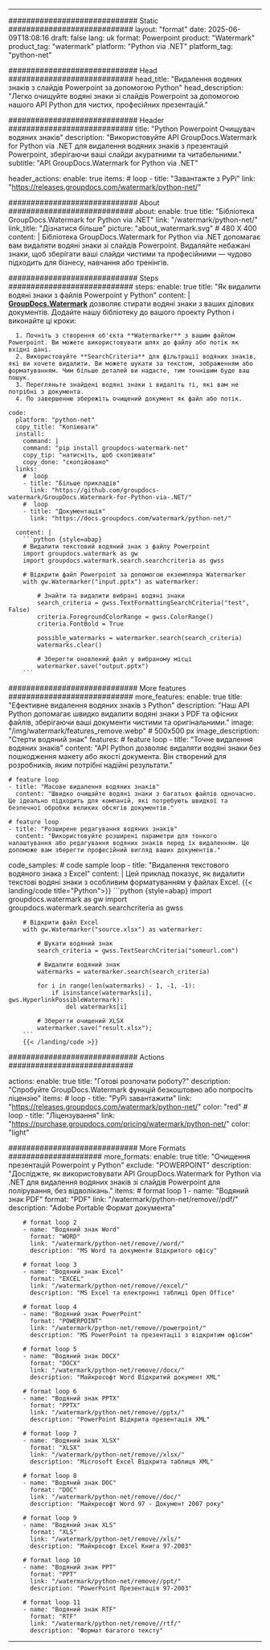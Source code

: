 
---
############################# Static ############################
layout: "format"
date:  2025-06-09T18:08:16
draft: false
lang: uk
format: Powerpoint
product: "Watermark"
product_tag: "watermark"
platform: "Python via .NET"
platform_tag: "python-net"

############################# Head ############################
head_title: "Видалення водяних знаків з слайдів Powerpoint за допомогою Python"
head_description: "Легко очищуйте водяні знаки зі слайдів Powerpoint за допомогою нашого API Python для чистих, професійних презентацій."

############################# Header ############################
title: "Python Powerpoint Очищувач водяних знаків" 
description: "Використовуйте API GroupDocs.Watermark for Python via .NET для видалення водяних знаків з презентацій Powerpoint, зберігаючи ваші слайди акуратними та читабельними."
subtitle: "API GroupDocs.Watermark for Python via .NET" 

header_actions:
  enable: true
  items:
    #  loop
    - title: "Завантажте з PyPi"
      link: "https://releases.groupdocs.com/watermark/python-net/"
      
############################# About ############################
about:
    enable: true
    title: "Бібліотека GroupDocs.Watermark for Python via .NET"
    link: "/watermark/python-net/"
    link_title: "Дізнатися більше"
    picture: "about_watermark.svg" # 480 X 400
    content: |
       Бібліотека GroupDocs.Watermark for Python via .NET допомагає вам видаляти водяні знаки зі слайдів Powerpoint. Видаляйте небажані знаки, щоб зберігати ваші слайди чистими та професійними — чудово підходить для бізнесу, навчання або тренінгів.

############################# Steps ############################
steps:
    enable: true
    title: "Як видалити водяні знаки з файлів Powerpoint у Python"
    content: |
      **[GroupDocs.Watermark](https://products.groupdocs.com/watermark/python-net/)** дозволяє стирати водяні знаки з ваших ділових документів. Додайте нашу бібліотеку до вашого проекту Python і виконайте ці кроки:
      
      1. Почніть з створення об'єкта **Watermarker** з вашим файлом Powerpoint. Ви можете використовувати шлях до файлу або потік як вхідні дані.
      2. Використовуйте **SearchCriteria** для фільтрації водяних знаків, які ви хочете видалити. Ви можете шукати за текстом, зображенням або форматуванням. Чим більше деталей ви надасте, тим точнішим буде ваш пошук.
      3. Перегляньте знайдені водяні знаки і видаліть ті, які вам не потрібні з документа.
      4. По завершенню збережіть очищений документ як файл або потік.
   
    code:
      platform: "python-net"
      copy_title: "Копіювати"
      install:
        command: |
        command: "pip install groupdocs-watermark-net"
        copy_tip: "натисніть, щоб скопіювати"
        copy_done: "скопійовано"
      links:
        #  loop
        - title: "Більше прикладів"
          link: "https://github.com/groupdocs-watermark/GroupDocs.Watermark-for-Python-via-.NET/"
        #  loop
        - title: "Документація"
          link: "https://docs.groupdocs.com/watermark/python-net/"
          
      content: |
        ```python {style=abap}
        # Видалити текстовий водяний знак з файлу Powerpoint
        import groupdocs.watermark as gw
        import groupdocs.watermark.search.searchcriteria as gwss

        # Відкрити файл Powerpoint за допомогою екземпляра Watermarker
        with gw.Watermarker("input.pptx") as watermarker:

            # Знайти та видалити вибрані водяні знаки
            search_criteria = gwss.TextFormattingSearchCriteria("test", False)
            criteria.ForegroundColorRange = gwss.ColorRange()
            criteria.FontBold = True

            possible_watermarks = watermarker.search(search_criteria)
            watermarks.clear()

            # Зберегти оновлений файл у вибраному місці
            watermarker.save("output.pptx")
        ```            

############################# More features ############################
more_features:
  enable: true
  title: "Ефективне видалення водяних знаків з Python"
  description: "Наш API Python допомагає швидко видалити водяні знаки з PDF та офісних файлів, зберігаючи ваші документи чистими та оригінальними."
  image: "/img/watermark/features_remove.webp" # 500x500 px
  image_description: "Стерти водяний знак"
  features:
    # feature loop
    - title: "Точне видалення водяних знаків"
      content: "API Python дозволяє видаляти водяні знаки без пошкодження макету або якості документа. Він створений для розробників, яким потрібні надійні результати."

    # feature loop
    - title: "Масове видалення водяних знаків"
      content: "Швидко очищайте водяні знаки з багатьох файлів одночасно. Це ідеально підходить для компаній, які потребують швидкої та безпечної обробки великих обсягів документів."

    # feature loop
    - title: "Розширене редагування водяних знаків"
      content: "Використовуйте розширені параметри для тонкого налаштування або редагування водяних знаків перед їх видаленням. Це допоможе вам зберегти професійний вигляд ваших документів."
      
  code_samples:
    # code sample loop
    - title: "Видалення текстового водяного знака з Excel"
      content: |
        Цей приклад показує, як видалити текстові водяні знаки з особливим форматуванням у файлах Excel.
        {{< landing/code title="Python">}}
        ```python {style=abap}
        import groupdocs.watermark as gw
        import groupdocs.watermark.search.searchcriteria as gwss

        # Відкрити файл Excel
        with gw.Watermarker("source.xlsx") as watermarker:

            # Шукати водяний знак
            search_criteria = gwss.TextSearchCriteria("someurl.com")

            # Видалити водяний знак
            watermarks = watermarker.search(search_criteria)

            for i in range(len(watermarks) - 1, -1, -1):
                if isinstance(watermarks[i], gws.HyperlinkPossibleWatermark):
                    del watermarks[i]

            # Зберегти очищений XLSX
            watermarker.save("result.xlsx");
        ```
        {{< /landing/code >}}


############################# Actions ############################

actions:
  enable: true
  title: "Готові розпочати роботу?"
  description: "Спробуйте GroupDocs.Watermark функцій безкоштовно або попросіть ліцензію"
  items:
    #  loop
    - title: "PyPi завантажити"
      link: "https://releases.groupdocs.com/watermark/python-net/"
      color: "red"
        #  loop
    - title: "Ліцензування"
      link: "https://purchase.groupdocs.com/pricing/watermark/python-net/"
      color: "light"


############################# More Formats #####################
more_formats:
    enable: true
    title: "Очищення презентацій Powerpoint у Python"
    exclude: "POWERPOINT"
    description: "Досліджте, як використовувати API GroupDocs.Watermark for Python via .NET для видалення водяних знаків зі слайдів Powerpoint для полірування, без відволікань."
    items: 
        # format loop 1
        - name: "Водяний знак PDF"
          format: "PDF"
          link: "/watermark/python-net/remove//pdf/"
          description: "Adobe Portable Формат документа"

        # format loop 2
        - name: "Водяний знак Word"
          format: "WORD"
          link: "/watermark/python-net/remove//word/"
          description: "MS Word та документи Відкритого офісу"
          
        # format loop 3
        - name: "Водяний знак Excel"
          format: "EXCEL"
          link: "/watermark/python-net/remove//excel/"
          description: "MS Excel та електронні таблиці Open Office"

        # format loop 4
        - name: "Водяний знак PowerPoint"
          format: "POWERPOINT"
          link: "/watermark/python-net/remove//powerpoint/"
          description: "MS PowerPoint та презентації з відкритим офісом"

        # format loop 5
        - name: "Водяний знак DOCX"
          format: "DOCX"
          link: "/watermark/python-net/remove//docx/"
          description: "Майкрософт Word Відкритий документ XML"
          
        # format loop 6
        - name: "Водяний знак PPTX"
          format: "PPTX"
          link: "/watermark/python-net/remove//pptx/"
          description: "PowerPoint Відкрита презентація XML"
          
        # format loop 7
        - name: "Водяний знак XLSX"
          format: "XLSX"
          link: "/watermark/python-net/remove//xlsx/"
          description: "Microsoft Excel Відкрита таблиця XML"

        # format loop 8
        - name: "Водяний знак DOC"
          format: "DOC"
          link: "/watermark/python-net/remove//doc/"
          description: "Майкрософт Word 97 - Документ 2007 року"

        # format loop 9
        - name: "Водяний знак XLS"
          format: "XLS"
          link: "/watermark/python-net/remove//xls/"
          description: "Майкрософт Excel Книга 97-2003"

        # format loop 10
        - name: "Водяний знак PPT"
          format: "PPT"
          link: "/watermark/python-net/remove//ppt/"
          description: "PowerPoint Презентація 97-2003"

        # format loop 11
        - name: "Водяний знак RTF"
          format: "RTF"
          link: "/watermark/python-net/remove//rtf/"
          description: "Формат багатого тексту"

---